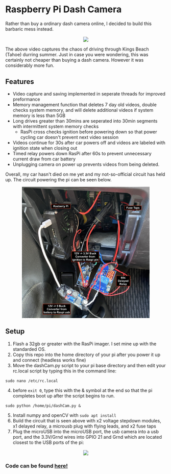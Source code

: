 # Raspberry Pi Dash Camera
Rather than buy a ordinary dash camera online, I decided to build this barbaric mess instead.
<p align="center">
<img src="https://media.giphy.com/media/Jx5bLprFNUCUhqeEbr/giphy-downsized.gif" width="500" align="center">
</p>

The above video captures the chaos of driving through Kings Beach (Tahoe) durring summer. Just in case you were wondering, this was certainly not cheaper than buying a dash camera. However it was considerably more fun.

## Features
- Video capture and saving implemented in seperate threads for improved preformance
- Memory management function that deletes 7 day old videos, double checks system memory, and will delete additional videos if system memory is less than 5GB
- Long drives greater than 30mins are seperated into 30min segments with intermittent system memory checks
  - RasPi cross checks ignition before powering down so that power cycling car doesn't prevent next video session
- Videos continue for 30s after car powers off and videos are labeled with ignition state when closing out
- Timed relay powers down RasPi after 60s to prevent unnecessary current draw from car battery
- Unplugging camera on power up prevents videos from being deleted. 

Overall, my car hasn't died on me yet and my not-so-official circuit has held up. The circuit powering the pi can be seen below.
<p align="center">
<img src="https://github.com/HugeCoderGuy/dashCam/blob/main/raw_honda_fit.jpg" width="400" align="center">
</p>

## Setup
1. Flash a 32gb or greater with the RasPi imager. I set mine up with the standarded OS.
2. Copy this repo into the home directory of your pi after you power it up and connect (headless works fine)
3. Move the dashCam.py script to your pi base directory and then edit your rc.local script by typing this in the command line:
```
sudo nano /etc/rc.local
```
4. before `exit 0`, type this with the & symbol at the end so that the pi completes boot up after the script begins to run.
```
sudo python /home/pi/dashCam.py &
```
5. Install numpy and openCV with `sudo apt install`
6. Build the circuit that is seen above with x2 voltage stepdown modules, x1 delayed relay, a microusb plug with flying leads, and x2 fuse taps
7. Plug the microUSB into the microUSB port, the usb camera into a usb port, and the 3.3V/Grnd wires into GPIO 21 and Grnd which are located closest to the USB ports of the pi:
<p align="center">
<img src="https://docs.microsoft.com/en-us/windows/iot-core/media/pinmappingsrpi/rp2_pinout.png" width="400" align="center">
</p>

### Code can be found [here!](https://github.com/HugeCoderGuy/dashCam/blob/main/dashCam.py)
